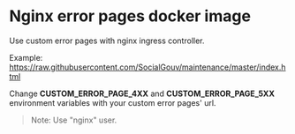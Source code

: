 # Nginx error pages docker image

Use custom error pages with nginx ingress controller.

Example: https://raw.githubusercontent.com/SocialGouv/maintenance/master/index.html

Change **CUSTOM_ERROR_PAGE_4XX** and **CUSTOM_ERROR_PAGE_5XX** environment variables with your custom error pages' url.

> Note: Use "nginx" user.
